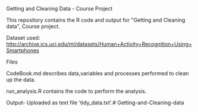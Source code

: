 Getting and Cleaning Data - Course Project

This repository contains the R code and output for "Getting and Cleaning data", Course project.

Dataset used: http://archive.ics.uci.edu/ml/datasets/Human+Activity+Recognition+Using+Smartphones 

Files

CodeBook.md describes data,variables and processes performed to clean up the data.

run_analysis.R contains the code to perform the analysis.

Output- Uploaded as text file 'tidy_data.txt'.# Getting-and-Cleaning-data

